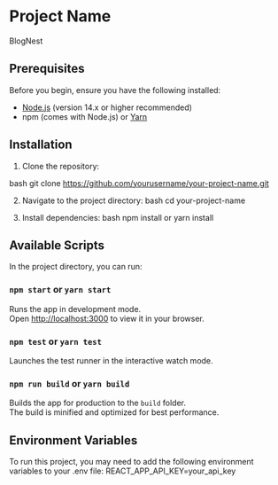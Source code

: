# Project Name
BlogNest


## Prerequisites

Before you begin, ensure you have the following installed:
- [Node.js](https://nodejs.org/) (version 14.x or higher recommended)
- npm (comes with Node.js) or [Yarn](https://yarnpkg.com/)

## Installation

1. Clone the repository:

bash
git clone https://github.com/yourusername/your-project-name.git


2. Navigate to the project directory:
bash
cd your-project-name

3. Install dependencies:
   bash
npm install
or
yarn install


## Available Scripts

In the project directory, you can run:

### `npm start` or `yarn start`

Runs the app in development mode.\
Open [http://localhost:3000](http://localhost:3000) to view it in your browser.

### `npm test` or `yarn test`

Launches the test runner in the interactive watch mode.

### `npm run build` or `yarn build`

Builds the app for production to the `build` folder.\
The build is minified and optimized for best performance.

## Environment Variables

To run this project, you may need to add the following environment variables to your .env file:
REACT_APP_API_KEY=your_api_key
